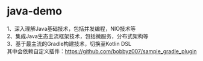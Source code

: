 # java-demo
1、深入理解Java基础技术，包括并发编程，NIO技术等  
2、集成Java生态主流框架技术，包括微服务，分布式架构等  
3、基于最主流的Gradle构建技术，切换至Kotlin DSL  
其中会依赖自定义插件：https://github.com/bobbyz007/sample_gradle_plugin
